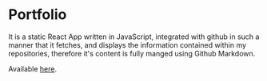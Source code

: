 [tags]: <> (JavaScript, React, Sass, Bootstrap, Markdown, GitHub, Responsive)
# Portfolio
It is a static React App written in JavaScript, integrated with github in such a manner that it fetches, and displays the information contained within my repositories, therefore it's content is fully manged using Github Markdown.

Available [here](https://raff-dev.github.io/Portfolio/).

